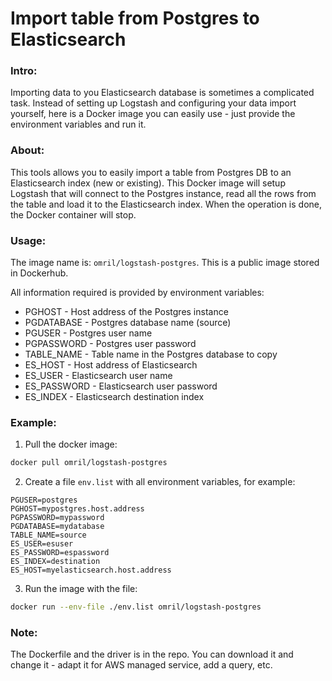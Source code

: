 # Import table from Postgres to Elasticsearch

### Intro:
Importing data to you Elasticsearch database is sometimes a complicated task. Instead of setting up Logstash and configuring your data import yourself, here is a Docker image you can easily use - just provide the environment variables and run it.

### About:
This tools allows you to easily import a table from Postgres DB to an Elasticsearch index (new or existing). This Docker image will setup Logstash that will connect to the Postgres instance, read all the rows from the table and load it to the Elasticsearch index. When the operation is done, the Docker container will stop.

### Usage:
The image name is: `omril/logstash-postgres`. This is a public image stored in Dockerhub.

All information required is provided by environment variables:
* PGHOST - Host address of the Postgres instance
* PGDATABASE - Postgres database name (source)
* PGUSER - Postgres user name
* PGPASSWORD - Postgres user password
* TABLE_NAME - Table name in the Postgres database to copy
* ES_HOST - Host address of Elasticsearch
* ES_USER - Elasticsearch user name
* ES_PASSWORD - Elasticsearch user password
* ES_INDEX - Elasticsearch destination index

### Example:
1. Pull the docker image: 

```bash
docker pull omril/logstash-postgres
```
2. Create a file `env.list` with all environment variables, for example:
```
PGUSER=postgres
PGHOST=mypostgres.host.address
PGPASSWORD=mypassword
PGDATABASE=mydatabase
TABLE_NAME=source
ES_USER=esuser
ES_PASSWORD=espassword
ES_INDEX=destination
ES_HOST=myelasticsearch.host.address
```
3. Run the image with the file:
```bash
docker run --env-file ./env.list omril/logstash-postgres
```

### Note:
The Dockerfile and the driver is in the repo. You can download it and change it - adapt it for AWS managed service, add a query, etc.